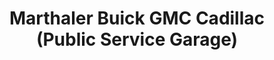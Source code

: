 ---
title: "Marthaler Buick GMC Cadillac (Public Service Garage)"
url: /marquette/marthaler-buick-gmc-cadillac-public-service-garage/
shop: car
---